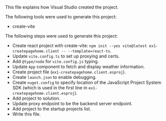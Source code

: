 This file explains how Visual Studio created the project.

The following tools were used to generate this project:
- create-vite

The following steps were used to generate this project:
- Create react project with create-vite: `npm init --yes vite@latest ex1-createpagehome.client -- --template=react-ts`.
- Update `vite.config.ts` to set up proxying and certs.
- Add `@type/node` for `vite.config.js` typing.
- Update `App` component to fetch and display weather information.
- Create project file (`ex1-createpagehome.client.esproj`).
- Create `launch.json` to enable debugging.
- Create `nuget.config` to specify location of the JavaScript Project System SDK (which is used in the first line in `ex1-createpagehome.client.esproj`).
- Add project to solution.
- Update proxy endpoint to be the backend server endpoint.
- Add project to the startup projects list.
- Write this file.

